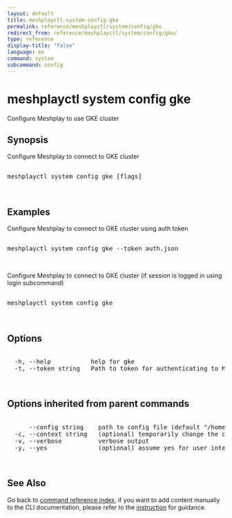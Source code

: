 ```yaml
---
layout: default
title: meshplayctl-system-config-gke
permalink: reference/meshplayctl/system/config/gke
redirect_from: reference/meshplayctl/system/config/gke/
type: reference
display-title: "false"
language: en
command: system
subcommand: config
---
```


# meshplayctl system config gke

Configure Meshplay to use GKE cluster

## Synopsis

Configure Meshplay to connect to GKE cluster
<pre class='codeblock-pre'>
<div class='codeblock'>
meshplayctl system config gke [flags]

</div>
</pre> 

## Examples

Configure Meshplay to connect to GKE cluster using auth token
<pre class='codeblock-pre'>
<div class='codeblock'>
meshplayctl system config gke --token auth.json

</div>
</pre> 

Configure Meshplay to connect to GKE cluster (if session is logged in using login subcommand)
<pre class='codeblock-pre'>
<div class='codeblock'>
meshplayctl system config gke

</div>
</pre> 

## Options

<pre class='codeblock-pre'>
<div class='codeblock'>
  -h, --help           help for gke
  -t, --token string   Path to token for authenticating to Meshplay API

</div>
</pre>

## Options inherited from parent commands

<pre class='codeblock-pre'>
<div class='codeblock'>
      --config string    path to config file (default "/home/runner/.meshery/config.yaml")
  -c, --context string   (optional) temporarily change the current context.
  -v, --verbose          verbose output
  -y, --yes              (optional) assume yes for user interactive prompts.

</div>
</pre>

## See Also

Go back to [command reference index](/reference/meshplayctl/), if you want to add content manually to the CLI documentation, please refer to the [instruction](/project/contributing/contributing-cli#preserving-manually-added-documentation) for guidance.

